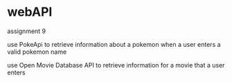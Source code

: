 # webAPI
assignment 9

use PokeApi to retrieve information about a pokemon when a user enters a valid pokemon name

use Open Movie Database API to retrieve information for a movie that a user enters
